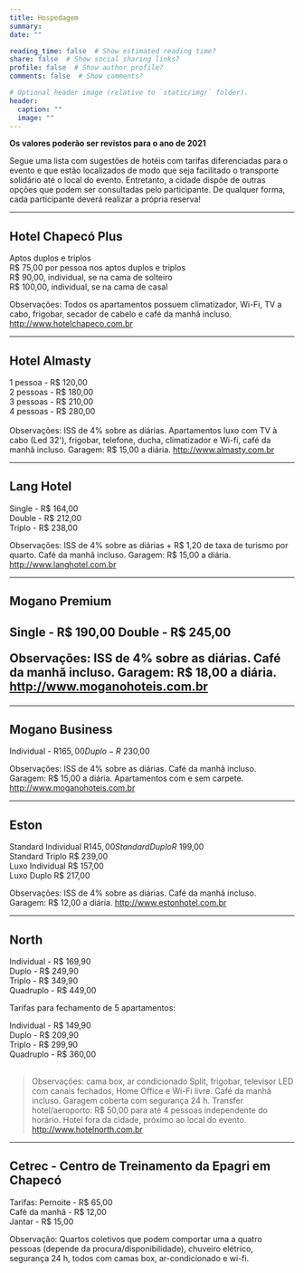 ```yaml
---
title: Hospedagem
summary: 
date: ""

reading_time: false  # Show estimated reading time?
share: false  # Show social sharing links?
profile: false  # Show author profile?
comments: false  # Show comments?

# Optional header image (relative to `static/img/` folder).
header:
  caption: ""
  image: ""
---
```


**Os valores poderão ser revistos para o ano de 2021**


Segue uma lista com sugestões de hotéis com tarifas diferenciadas para o evento e que estão localizados de modo que seja facilitado o transporte solidário até o local do evento. Entretanto, a cidade dispõe de outras opções que podem ser consultadas pelo participante. De qualquer forma, cada participante deverá realizar a própria reserva!

<hr>

<h2>Hotel Chapecó Plus</h2>

Aptos duplos e triplos   
R$ 75,00 por pessoa nos aptos duplos e triplos   
R$ 90,00, individual, se na cama de solteiro     
R$ 100,00, individual, se na cama de casal   


Observações: Todos os apartamentos possuem climatizador, Wi-Fi, TV a cabo, frigobar, secador de cabelo e café da manhã incluso.
http://www.hotelchapeco.com.br

<hr>

<h2>Hotel Almasty</h2>


1 pessoa - R$ 120,00    
2 pessoas - R$ 180,00   
3 pessoas - R$ 210,00   
4 pessoas - R$ 280,00   
</br> 
Observações: ISS de 4% sobre as diárias. Apartamentos luxo com TV à cabo (Led 32'), frigobar, telefone, ducha, climatizador e Wi-fi, café da manhã incluso. Garagem: R$ 15,00 a diária. 
http://www.almasty.com.br


<hr>

<h2>Lang Hotel</h2>

Single - R$ 164,00  
Double - R$ 212,00  
Triplo - R$ 238,00  


Observações: ISS de 4% sobre as diárias + R$ 1,20 de taxa de turismo por quarto. Café da manhã incluso. Garagem: R$ 15,00 a diária. 
http://www.langhotel.com.br

<hr>

<h2>Mogano Premium<h2>
  
Single - R$ 190,00
Double - R$ 245,00 

Observações: ISS de 4% sobre as diárias. Café da manhã incluso. Garagem: R$ 18,00 a diária. 
http://www.moganohoteis.com.br

<hr>

<h2>Mogano Business</h2>

Individual - R$165,00  
Duplo - R$ 230,00   


Observações: ISS de 4% sobre as diárias. Café da manhã incluso. Garagem: R$ 15,00 a diária. Apartamentos com e sem carpete.
http://www.moganohoteis.com.br

<hr>

<h2>Eston</h2>  

Standard Individual R$145,00  
Standard Duplo R$ 199,00   
Standard Triplo R$ 239,00   
Luxo Individual R$ 157,00  
Luxo Duplo R$ 217,00  

 
Observações: ISS de 4% sobre as diárias. Café da manhã incluso. Garagem: R$ 12,00 a diária. 
http://www.estonhotel.com.br

<hr>

<h2>North</h2>


Individual - R$ 169,90  
Duplo - R$ 249,90   
Triplo - R$ 349,90   
Quadruplo - R$ 449,00   


Tarifas para fechamento de 5 apartamentos:

Individual - R$ 149,90  
Duplo - R$ 209,90   
Triplo - R$ 299,90   
Quadruplo - R$ 360,00   
</br> 
> Observações: cama box, ar condicionado Split, frigobar, televisor LED com canais fechados, Home Office e Wi-Fi livre. Café da manhã incluso. Garagem coberta com segurança 24 h. Transfer hotel/aeroporto: R$ 50,00 para até 4 pessoas independente do horário. Hotel fora da cidade, próximo ao local do evento.
http://www.hotelnorth.com.br

<hr>

<h2>Cetrec - Centro de Treinamento da Epagri em Chapecó</h2>

Tarifas: Pernoite - R$ 65,00  
Café da manhã - R$ 12,00   
Jantar - R$ 15,00  





Observação: Quartos coletivos que podem comportar uma a quatro pessoas (depende da procura/disponibilidade), chuveiro elétrico, segurança 24 h, todos com camas box, ar-condicionado e wi-fi.
